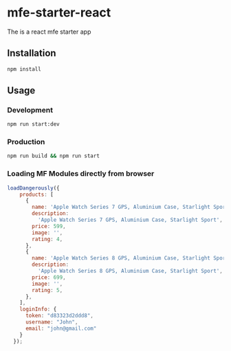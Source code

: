 # mfe-starter-react

The is a react mfe starter app


## Installation
```bash
npm install
```

## Usage

### Development
```bash
npm run start:dev
```

### Production
```bash
npm run build && npm run start
```

### Loading MF Modules directly from browser

```javascript
loadDangerously({
    products: [
      {
        name: 'Apple Watch Series 7 GPS, Aluminium Case, Starlight Sport',
        description:
          'Apple Watch Series 7 GPS, Aluminium Case, Starlight Sport',
        price: 599,
        image: '',
        rating: 4,
      },
      {
        name: 'Apple Watch Series 8 GPS, Aluminium Case, Starlight Sport',
        description:
          'Apple Watch Series 8 GPS, Aluminium Case, Starlight Sport',
        price: 699,
        image: '',
        rating: 5,
      },
    ],
    loginInfo: {
      token: "d83323d2ddd8",
      username: "John",
      email: "john@gmail.com"
    }
  });
```

